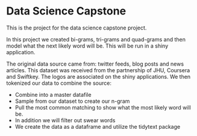 # Data Science Capstone
This is the project for the data science capstone project.  

In this project we created bi-grams, tri-grams and quad-grams and then model what the next likely word will be.  This will be run in a shiny application.  

The original data source came from: twitter feeds, blog posts and news articles.  This dataset was received from the partnership of JHU, Coursera and Swiftkey.  The logos are associated on the shiny applications.  We then tokenized our data to combine the source:

- Combine into a master datafile
- Sample from our dataset to create our n-gram
- Pull the most common matching to show what the most likely word will be.  
- In addition we will filter out swear words 
- We create the data as a dataframe and utilize the tidytext package

